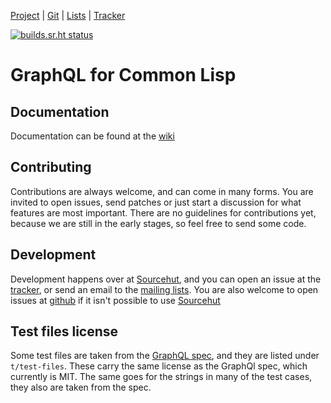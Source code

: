 [Project](https://sr.ht/~theo/gql/) | [Git](https://git.sr.ht/~theo/gql) | [Lists](https://sr.ht/~theo/gql/lists) | [Tracker](https://todo.sr.ht/~theo/gql)

[![builds.sr.ht status](https://builds.sr.ht/~theo/gql/commits/.build.yml.svg)](https://builds.sr.ht/~theo/gql/commits/.build.yml?)

# GraphQL for Common Lisp

## Documentation

Documentation can be found at the [wiki](https://man.sr.ht/~theo/gql/)

## Contributing

Contributions are always welcome, and can come in many forms.  You are invited
to open issues, send patches or just start a discussion for what features are
most important.  There are no guidelines for contributions yet, because we are
still in the early stages, so feel free to send some code.

## Development

Development happens over at [Sourcehut](https://git.sr.ht/~theo/gql), and you
can open an issue at the [tracker](https://todo.sr.ht/~theo/gql), or send an
email to the [mailing lists](https://sr.ht/~theo/gql/lists).  You are also
welcome to open issues at [github](https://github.com/theothornhill/gql) if it
isn't possible to use [Sourcehut](https://sr.ht/)


## Test files license

Some test files are taken from the [GraphQL
spec](https://spec.graphql.org/draft/), and they are listed under
`t/test-files`. These carry the same license as the GraphQl spec, which
currently is MIT.  The same goes for the strings in many of the test cases, they
also are taken from the spec.
